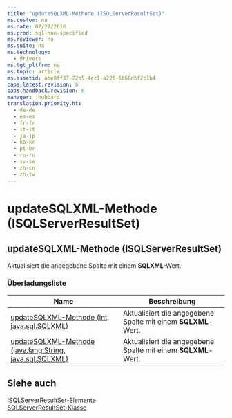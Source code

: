 ```yaml
---
title: "updateSQLXML-Methode (ISQLServerResultSet)"
ms.custom: na
ms.date: 07/27/2016
ms.prod: sql-non-specified
ms.reviewer: na
ms.suite: na
ms.technology: 
  - drivers
ms.tgt_pltfrm: na
ms.topic: article
ms.assetid: abe8ff37-72e5-4ec1-a226-6b68dbf2c1b4
caps.latest.revision: 6
caps.handback.revision: 6
manager: jhubbard
translation.priority.ht: 
  - de-de
  - es-es
  - fr-fr
  - it-it
  - ja-jp
  - ko-kr
  - pt-br
  - ru-ru
  - sv-se
  - zh-cn
  - zh-tw
---
```

# updateSQLXML-Methode (ISQLServerResultSet)
    
## updateSQLXML\-Methode \(ISQLServerResultSet\)  
 Aktualisiert die angegebene Spalte mit einem **SQLXML**\-Wert.  
  
### Überladungsliste  
  
|Name|Beschreibung|  
|----------|------------------|  
|[updateSQLXML-Methode &#40;int, java.sql.SQLXML&#41;](../content/updateSQLXML-Method--int--java.sql.SQLXML-.md)|Aktualisiert die angegebene Spalte mit einem **SQLXML**\-Wert.|  
|[updateSQLXML-Methode &#40;java.lang.String, java.sql.SQLXML&#41;](../content/updateSQLXML-Method--java.lang.String--java.sql.SQLXML-.md)|Aktualisiert die angegebene Spalte mit einem **SQLXML**\-Wert.|  
  
## Siehe auch  
 [ISQLServerResultSet-Elemente](../content/SQLServerResultSet-Members.md)   
 [SQLServerResultSet-Klasse](../content/SQLServerResultSet-Class.md)  
  
  
